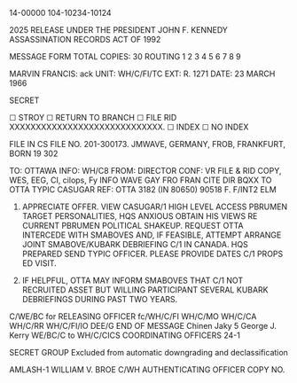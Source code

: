 14-00000
104-10234-10124

2025 RELEASE UNDER THE PRESIDENT JOHN F. KENNEDY ASSASSINATION RECORDS ACT OF 1992

MESSAGE FORM
TOTAL COPIES: 30
ROUTING
1
2
3
4
5
6
7
8
9

MARVIN FRANCIS: ack
UNIT: WH/C/FI/TC
EXT: R. 1271
DATE: 23 MARCH 1966

SECRET

☐ STROY ☐ RETURN TO BRANCH ☐ FILE RID
XXXXXXXXXXXXXXXXXXXXXXXXXXXXX.
☐ INDEX
☐ NO INDEX

FILE IN CS FILE NO. 201-300173.
JMWAVE, GERMANY, FROB, FRANKFURT, BORN 19 302

TO: OTTAWA
INFO: WH/C8
FROM: DIRECTOR
CONF: VR
FILE & RID COPY, WES, EEG, CI, cilops, Fy
INFO WAVE GAY FRO FRAN CITE DIR
BQXX
TO OTTA
TYPIC CASUGAR
REF: OTTA 3182 (IN 80650)
90518
F. F/INT2
ELM

1. APPRECIATE OFFER. VIEW CASUGAR/1 HIGH LEVEL ACCESS PBRUMEN
TARGET PERSONALITIES, HQS ANXIOUS OBTAIN HIS VIEWS RE CURRENT PBRUMEN
POLITICAL SHAKEUP. REQUEST OTTA INTERCEDE WITH SMABOVES AND, IF
FEASIBLE, ATTEMPT ARRANGE JOINT SMABOVE/KUBARK DEBRIEFING C/1 IN
CANADA. HQS PREPARED SEND TYPIC OFFICER. PLEASE PROVIDE DATES C/1 PROPS ED
VISIT.

2. IF HELPFUL, OTTA MAY INFORM SMABOVES THAT C/1 NOT RECRUITED
ASSET BUT WILLING PARTICIPANT SEVERAL KUBARK DEBRIEFINGS DURING PAST
TWO YEARS.

C/WE/BC
for
RELEASING OFFICER
fc/WH/C/FI
WH/C/MO
WH/C/CA
WH/C/RR
WH/C/FI/IO
DEE/G
END OF MESSAGE
Chinen
Jaky 5
George J. Kerry
WE/BC/C to
WH/C/CICS
COORDINATING OFFICERS
24-1

SECRET
GROUP
Excluded from automatic
downgrading and
declassification

AMLASH-1
WILLIAM V. BROE
C/WH
AUTHENTICATING
OFFICER
COPY NO.
